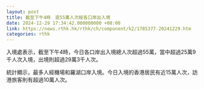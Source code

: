 ```yaml
---
layout: post
title: 截至下午4時　逾55萬人次經各口岸出入境
date: 2024-12-29 17:34:42.000000000 +08:00
link: https://news.rthk.hk/rthk/ch/component/k2/1785377-20241229.htm
categories: rthk
---
```


入境處表示，截至下午4時，今日各口岸出入境總人次超過55萬，當中超過25萬9千人次入境，出境則超過29萬3千人次。

統計顯示，最多人經機場和羅湖口岸入境。今日入境的香港居民有近15萬人次，訪港旅客則有超過10萬人次。

